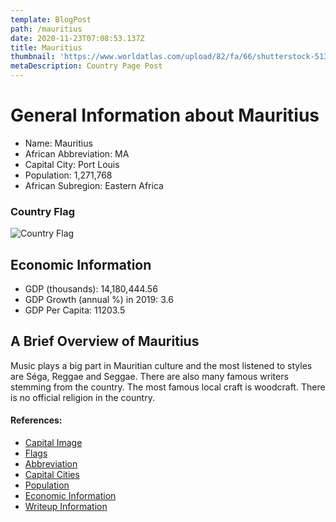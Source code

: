```yaml
---
template: BlogPost
path: /mauritius
date: 2020-11-23T07:08:53.137Z
title: Mauritius
thumbnail: 'https://www.worldatlas.com/upload/82/fa/66/shutterstock-513464896.jpg'
metaDescription: Country Page Post
---
```


# General Information about Mauritius

- Name: Mauritius
- African Abbreviation: MA
- Capital City: Port Louis
- Population: 1,271,768
- African Subregion: Eastern Africa

### Country Flag
![Country Flag](https://raw.githubusercontent.com/hjnilsson/country-flags/master/png1000px/mu.png)

## Economic Information
 - GDP (thousands): 14,180,444.56
 - GDP Growth (annual %) in 2019: 3.6
 - GDP Per Capita: 11203.5

## A Brief Overview of Mauritius

Music plays a big part in Mauritian culture and the most listened to styles are Séga, Reggae and Seggae. There are also many famous writers stemming from the country. The most famous local craft is woodcraft. There is no official religion in the country.

#### References:
- [Capital Image](https://www.worldatlas.com/upload/82/fa/66/shutterstock-513464896.jpg)
- [Flags](https://github.com/hjnilsson/country-flags)
- [Abbreviation](https://planetarynames.wr.usgs.gov/Abbreviations)
- [Capital Cities](https://www.nationsonline.org/oneworld/capitals_africa.htm)
- [Population](https://www.worldometers.info/population/countries-in-africa-by-population/)
- [Economic Information](https://data.worldbank.org/)
- [Writeup Information](https://www.villanovo.com/guides/mauritius/culture-traditions)

